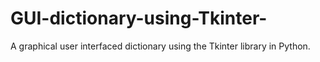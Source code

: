 # GUI-dictionary-using-Tkinter-
A graphical user interfaced dictionary using the Tkinter library in Python.
